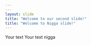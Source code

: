 ```yaml
---
---
layout: slide
title: "Welcome to our second slide!"
title: "Welcome to Nigga slide!"
---
```

Your text
Your text nigga
